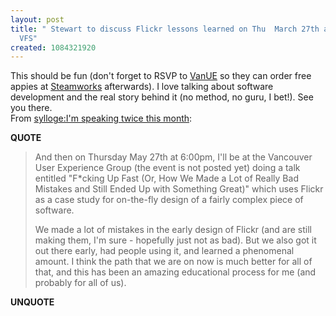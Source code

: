 ```yaml
---
layout: post
title: " Stewart to discuss Flickr lessons learned on Thu  March 27th at 6p.m. at
  VFS"
created: 1084321920
---
```

This should be fun (don't forget to RSVP to <a href="http://www.vanue.com/">VanUE</a> so they can order free appies at <a href="http://www.steamworks.com/">Steamworks</a> afterwards).  I love talking about software development and the real story behind it (no method, no guru, I bet!).  See you there.  
From <a href="http://sylloge.com/personal/2004/05/im-speaking-twice-this-month-at.html">sylloge:I'm speaking twice this month</a>:
<p><strong>QUOTE</strong></p><blockquote>And then on Thursday May 27th at 6:00pm, I'll be at the Vancouver User Experience Group (the event is not posted yet) doing a talk entitled "F*cking Up Fast (Or, How We Made a Lot of Really Bad Mistakes and Still Ended Up with Something Great)" which uses Flickr as a case study for on-the-fly design of a fairly complex piece of software.

We made a lot of mistakes in the early design of Flickr (and are still making them, I'm sure - hopefully just not as bad). But we also got it out there early, had people using it, and learned a phenomenal amount. I think the path that we are on now is much better for all of that, and this has been an amazing educational process for me (and probably for all of us). </blockquote><p><strong>UNQUOTE</strong></p>


